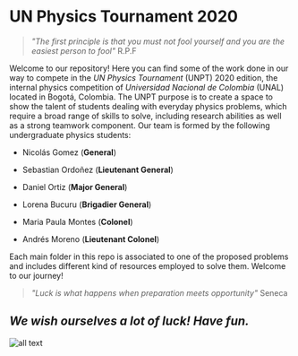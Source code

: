 # UN Physics Tournament 2020

> *"The first principle is that you must not fool yourself and you are the easiest person to fool"* R.P.F

Welcome to our repository! Here you can find some of the work done in our way to compete in the *UN Physics Tournament*  (UNPT) 2020 edition, the internal physics competition of *Universidad Nacional de Colombia* (UNAL) located in Bogotá, Colombia. The UNPT purpose is to create a space to show the talent of students dealing with everyday physics problems, which require a broad range of skills to solve, including research abilities as well as  a strong teamwork component. Our team is formed by the following undergraduate physics students:

- Nicolás Gomez (**General**)

- Sebastian Ordoñez (**Lieutenant General**)
- Daniel Ortiz (**Major General**)

- Lorena Bucuru (**Brigadier General**)
- Maria Paula Montes (**Colonel**)
- Andrés Moreno (**Lieutenant Colonel**)

Each main folder in this repo is associated to one of the proposed problems and includes different kind of resources employed to solve them. Welcome to our journey!

> *"Luck is what happens when preparation meets opportunity"* Seneca 

## *We wish ourselves a lot of luck! Have fun.*

![all text](https://github.com/nigomezcr/UNPT2020-/blob/master/Images/profilePicture.jpeg?raw=true)